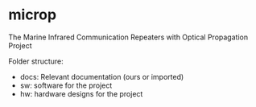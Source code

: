 # microp
The Marine Infrared Communication Repeaters with Optical Propagation Project


Folder structure:

- docs: Relevant documentation (ours or imported)
- sw: software for the project
- hw: hardware designs for the project
